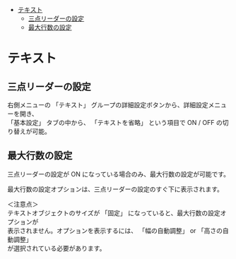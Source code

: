 - [テキスト](#テキスト)
  - [三点リーダーの設定](#三点リーダーの設定)
  - [最大行数の設定](#最大行数の設定)


# テキスト

## 三点リーダーの設定

右側メニューの 「テキスト」 グループの詳細設定ボタンから、詳細設定メニューを開き、  
「基本設定」 タブの中から、 「テキストを省略」 という項目で ON / OFF の切り替えが可能。


## 最大行数の設定

三点リーダーの設定が ON になっている場合のみ、最大行数の設定が可能です。

最大行数の設定オプションは、三点リーダーの設定のすぐ下に表示されます。

＜注意点＞  
テキストオブジェクトのサイズが 「固定」 になっていると、最大行数の設定オプションが  
表示されません。オプションを表示するには、 「幅の自動調整」 or 「高さの自動調整」  
が選択されている必要があります。



